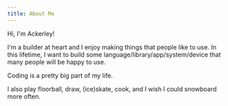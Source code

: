 ```yaml
---
title: About Me
---
```


Hi, I'm Ackerley!

I'm a builder at heart and I enjoy making things that people like to use. In this lifetime, I want to build some language/library/app/system/device that many people will be happy to use.

Coding is a pretty big part of my life.

I also play floorball, draw, (ice)skate, cook, and I wish I could snowboard more often.
